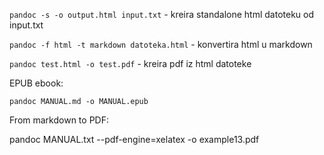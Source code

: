 
`pandoc -s -o output.html input.txt`  -  kreira standalone html datoteku od input.txt

`pandoc -f html -t markdown datoteka.html` - konvertira html u markdown

`pandoc test.html -o test.pdf` - kreira pdf iz html datoteke

EPUB ebook:  

`pandoc MANUAL.md -o MANUAL.epub`  

From markdown to PDF:  

pandoc MANUAL.txt --pdf-engine=xelatex -o example13.pdf  




